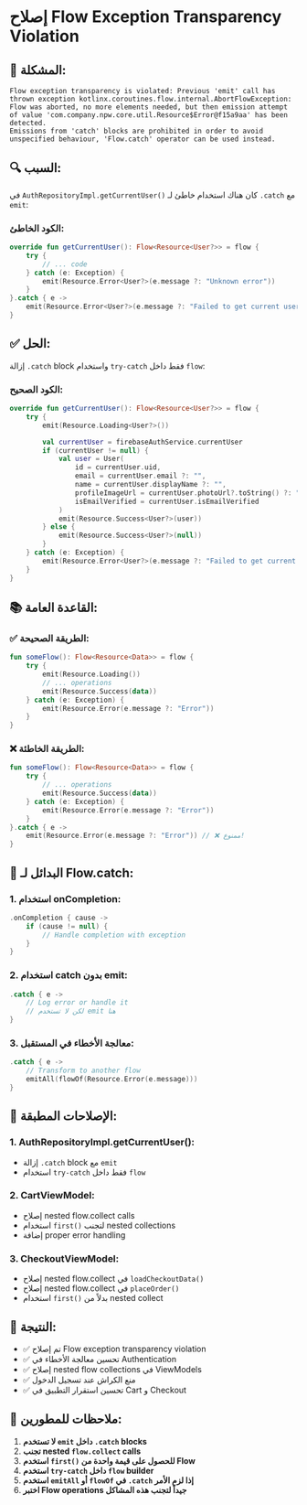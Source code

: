 # إصلاح Flow Exception Transparency Violation

## 🚨 **المشكلة:**
```
Flow exception transparency is violated: Previous 'emit' call has thrown exception kotlinx.coroutines.flow.internal.AbortFlowException: Flow was aborted, no more elements needed, but then emission attempt of value 'com.company.npw.core.util.Resource$Error@f15a9aa' has been detected.
Emissions from 'catch' blocks are prohibited in order to avoid unspecified behaviour, 'Flow.catch' operator can be used instead.
```

## 🔍 **السبب:**
في `AuthRepositoryImpl.getCurrentUser()` كان هناك استخدام خاطئ لـ `.catch` مع `emit`:

### **الكود الخاطئ:**
```kotlin
override fun getCurrentUser(): Flow<Resource<User?>> = flow {
    try {
        // ... code
    } catch (e: Exception) {
        emit(Resource.Error<User?>(e.message ?: "Unknown error"))
    }
}.catch { e ->
    emit(Resource.Error<User?>(e.message ?: "Failed to get current user")) // ❌ خطأ!
}
```

## ✅ **الحل:**
إزالة `.catch` block واستخدام `try-catch` فقط داخل `flow`:

### **الكود الصحيح:**
```kotlin
override fun getCurrentUser(): Flow<Resource<User?>> = flow {
    try {
        emit(Resource.Loading<User?>())

        val currentUser = firebaseAuthService.currentUser
        if (currentUser != null) {
            val user = User(
                id = currentUser.uid,
                email = currentUser.email ?: "",
                name = currentUser.displayName ?: "",
                profileImageUrl = currentUser.photoUrl?.toString() ?: "",
                isEmailVerified = currentUser.isEmailVerified
            )
            emit(Resource.Success<User?>(user))
        } else {
            emit(Resource.Success<User?>(null))
        }
    } catch (e: Exception) {
        emit(Resource.Error<User?>(e.message ?: "Failed to get current user"))
    }
}
```

## 📚 **القاعدة العامة:**

### **✅ الطريقة الصحيحة:**
```kotlin
fun someFlow(): Flow<Resource<Data>> = flow {
    try {
        emit(Resource.Loading())
        // ... operations
        emit(Resource.Success(data))
    } catch (e: Exception) {
        emit(Resource.Error(e.message ?: "Error"))
    }
}
```

### **❌ الطريقة الخاطئة:**
```kotlin
fun someFlow(): Flow<Resource<Data>> = flow {
    try {
        // ... operations
        emit(Resource.Success(data))
    } catch (e: Exception) {
        emit(Resource.Error(e.message ?: "Error"))
    }
}.catch { e ->
    emit(Resource.Error(e.message ?: "Error")) // ❌ ممنوع!
}
```

## 🔧 **البدائل لـ Flow.catch:**

### **1. استخدام onCompletion:**
```kotlin
.onCompletion { cause ->
    if (cause != null) {
        // Handle completion with exception
    }
}
```

### **2. استخدام catch بدون emit:**
```kotlin
.catch { e ->
    // Log error or handle it
    // لكن لا تستخدم emit هنا
}
```

### **3. معالجة الأخطاء في المستقبل:**
```kotlin
.catch { e ->
    // Transform to another flow
    emitAll(flowOf(Resource.Error(e.message)))
}
```

## 🔧 **الإصلاحات المطبقة:**

### **1. AuthRepositoryImpl.getCurrentUser():**
- إزالة `.catch` block مع `emit`
- استخدام `try-catch` فقط داخل `flow`

### **2. CartViewModel:**
- إصلاح nested flow.collect calls
- استخدام `first()` لتجنب nested collections
- إضافة proper error handling

### **3. CheckoutViewModel:**
- إصلاح nested flow.collect في `loadCheckoutData()`
- إصلاح nested flow.collect في `placeOrder()`
- استخدام `first()` بدلاً من nested collect

## 🎯 **النتيجة:**
- ✅ تم إصلاح Flow exception transparency violation
- ✅ تحسين معالجة الأخطاء في Authentication
- ✅ إصلاح nested flow collections في ViewModels
- ✅ منع الكراش عند تسجيل الدخول
- ✅ تحسين استقرار التطبيق في Cart و Checkout

## 📝 **ملاحظات للمطورين:**
1. **لا تستخدم `emit` داخل `.catch` blocks**
2. **تجنب nested `flow.collect` calls**
3. **استخدم `first()` للحصول على قيمة واحدة من Flow**
4. **استخدم `try-catch` داخل `flow` builder**
5. **استخدم `emitAll` أو `flowOf` في `.catch` إذا لزم الأمر**
6. **اختبر Flow operations جيداً لتجنب هذه المشاكل**
